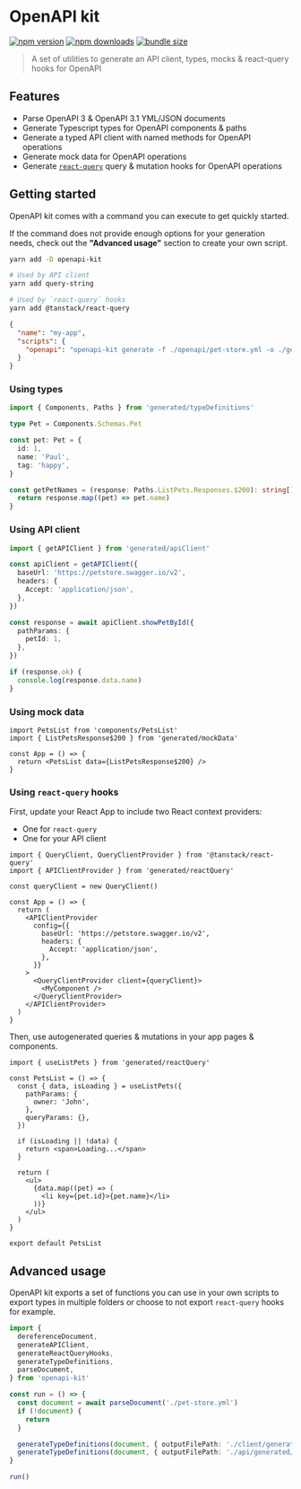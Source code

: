# OpenAPI kit

[![npm version](https://img.shields.io/npm/v/openapi-kit.svg)](https://www.npmjs.com/package/openapi-kit)
[![npm downloads](https://img.shields.io/npm/dw/openapi-kit.svg)](https://www.npmjs.com/package/openapi-kit)
[![bundle size](https://img.shields.io/bundlephobia/minzip/openapi-kit.svg?label=gzip%20bundle)](https://bundlephobia.com/package/openapi-kit)

> A set of utilities to generate an API client, types, mocks & react-query hooks for OpenAPI

## Features

- Parse OpenAPI 3 & OpenAPI 3.1 YML/JSON documents
- Generate Typescript types for OpenAPI components & paths
- Generate a typed API client with named methods for OpenAPI operations
- Generate mock data for OpenAPI operations
- Generate [`react-query`](https://github.com/TanStack/query) query & mutation hooks for OpenAPI operations

## Getting started

OpenAPI kit comes with a command you can execute to get quickly started.

If the command does not provide enough options for your generation needs, check out the **"Advanced usage"** section to create your own script.

```sh
yarn add -D openapi-kit

# Used by API client
yarn add query-string

# Used by `react-query` hooks
yarn add @tanstack/react-query
```

```json
{
  "name": "my-app",
  "scripts": {
    "openapi": "openapi-kit generate -f ./openapi/pet-store.yml -o ./generated"
  }
}
```

### Using types

```ts
import { Components, Paths } from 'generated/typeDefinitions'

type Pet = Components.Schemas.Pet

const pet: Pet = {
  id: 1,
  name: 'Paul',
  tag: 'happy',
}

const getPetNames = (response: Paths.ListPets.Responses.$200): string[] => {
  return response.map((pet) => pet.name)
}
```

### Using API client

```ts
import { getAPIClient } from 'generated/apiClient'

const apiClient = getAPIClient({
  baseUrl: 'https://petstore.swagger.io/v2',
  headers: {
    Accept: 'application/json',
  },
})

const response = await apiClient.showPetById({
  pathParams: {
    petId: 1,
  },
})

if (response.ok) {
  console.log(response.data.name)
}
```

### Using mock data

```tsx
import PetsList from 'components/PetsList'
import { ListPetsResponse$200 } from 'generated/mockData'

const App = () => {
  return <PetsList data={ListPetsResponse$200} />
}
```

### Using `react-query` hooks

First, update your React App to include two React context providers:

- One for `react-query`
- One for your API client

```tsx
import { QueryClient, QueryClientProvider } from '@tanstack/react-query'
import { APIClientProvider } from 'generated/reactQuery'

const queryClient = new QueryClient()

const App = () => {
  return (
    <APIClientProvider
      config={{
        baseUrl: 'https://petstore.swagger.io/v2',
        headers: {
          Accept: 'application/json',
        },
      }}
    >
      <QueryClientProvider client={queryClient}>
        <MyComponent />
      </QueryClientProvider>
    </APIClientProvider>
  )
}
```

Then, use autogenerated queries & mutations in your app pages & components.

```tsx
import { useListPets } from 'generated/reactQuery'

const PetsList = () => {
  const { data, isLoading } = useListPets({
    pathParams: {
      owner: 'John',
    },
    queryParams: {},
  })

  if (isLoading || !data) {
    return <span>Loading...</span>
  }

  return (
    <ul>
      {data.map((pet) => (
        <li key={pet.id}>{pet.name}</li>
      ))}
    </ul>
  )
}

export default PetsList
```

## Advanced usage

OpenAPI kit exports a set of functions you can use in your own scripts to export types in multiple folders or choose to not export `react-query` hooks for example.

```ts
import {
  dereferenceDocument,
  generateAPIClient,
  generateReactQueryHooks,
  generateTypeDefinitions,
  parseDocument,
} from 'openapi-kit'

const run = () => {
  const document = await parseDocument('./pet-store.yml')
  if (!document) {
    return
  }

  generateTypeDefinitions(document, { outputFilePath: './client/generated/types.ts' })
  generateTypeDefinitions(document, { outputFilePath: './api/generated/types.ts' })
}

run()
```
